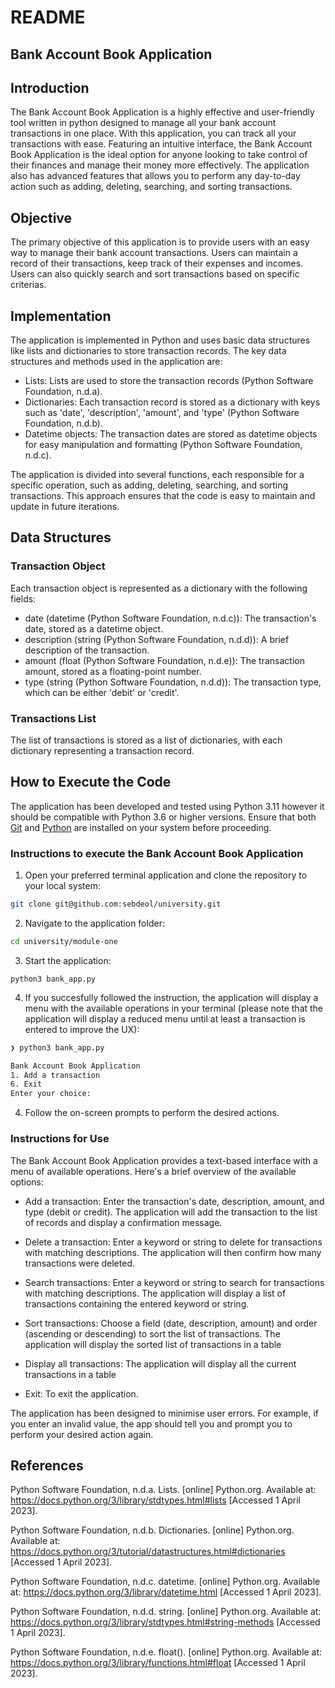 # README

## Bank Account Book Application

## Introduction

The Bank Account Book Application is a highly effective and user-friendly tool written in python designed to manage all your bank account transactions in one place.
With this application, you can track all your transactions with ease. Featuring an intuitive interface, the Bank Account Book Application is the ideal option for anyone looking to take control of their finances and manage their money more effectively. The application also has advanced features that allows you to perform any day-to-day action such as adding, deleting, searching, and sorting transactions.


## Objective

The primary objective of this application is to provide users with an easy way to manage their bank account transactions.
Users can maintain a record of their transactions, keep track of their expenses and incomes.
Users can also quickly search and sort transactions based on specific criterias.

## Implementation

The application is implemented in Python and uses basic data structures like lists and dictionaries to store transaction records.
The key data structures and methods used in the application are:

- Lists: Lists are used to store the transaction records (Python Software Foundation, n.d.a).
- Dictionaries: Each transaction record is stored as a dictionary with keys such as 'date', 'description', 'amount', and 'type' (Python Software Foundation, n.d.b).
- Datetime objects: The transaction dates are stored as datetime objects for easy manipulation and formatting (Python Software Foundation, n.d.c).

The application is divided into several functions, each responsible for a specific operation, such as adding, deleting, searching, and sorting transactions.
This approach ensures that the code is easy to maintain and update in future iterations.

## Data Structures

### Transaction Object

Each transaction object is represented as a dictionary with the following fields:

- date (datetime (Python Software Foundation, n.d.c)): The transaction's date, stored as a datetime object.
- description (string (Python Software Foundation, n.d.d)): A brief description of the transaction.
- amount (float (Python Software Foundation, n.d.e)): The transaction amount, stored as a floating-point number.
- type (string (Python Software Foundation, n.d.d)): The transaction type, which can be either 'debit' or 'credit'.

### Transactions List

The list of transactions is stored as a list of dictionaries, with each dictionary representing a transaction record.

## How to Execute the Code

The application has been developed and tested using Python 3.11 however it should be compatible with Python 3.6 or higher versions.
Ensure that both [Git](https://git-scm.com/downloads) and [Python](https://www.python.org/downloads/) are installed on your system before proceeding.

### Instructions to execute the Bank Account Book Application

1) Open your preferred terminal application and clone the repository to your local system:

```bash
git clone git@github.com:sebdeol/university.git
```

2) Navigate to the application folder:

```bash
cd university/module-one
```

3) Start the application:
```
python3 bank_app.py
```

4) If you succesfully followed the instruction, the application will display a menu with the available operations in your terminal (please note that the application will display a reduced menu until at least a transaction is entered to improve the UX):


```bash
❯ python3 bank_app.py

Bank Account Book Application
1. Add a transaction
6. Exit
Enter your choice:
```

4) Follow the on-screen prompts to perform the desired actions.


### Instructions for Use

The Bank Account Book Application provides a text-based interface with a menu of available operations.
Here's a brief overview of the available options:

- Add a transaction: Enter the transaction's date, description, amount, and type (debit or credit). The application will add the transaction to the list of records and display a confirmation message.

- Delete a transaction: Enter a keyword or string to delete for transactions with matching descriptions. The application will then confirm how many transactions were deleted.

- Search transactions: Enter a keyword or string to search for transactions with matching descriptions. The application will display a list of transactions containing the entered keyword or string.

- Sort transactions: Choose a field (date, description, amount) and order (ascending or descending) to sort the list of transactions.
The application will display the sorted list of transactions in a table

- Display all transactions: The application will display all the current transactions in a table

- Exit: To exit the application.

The application has been designed to minimise user errors. For example, if you enter an invalid value, the app should tell you and prompt you to perform your desired action again.

## References

Python Software Foundation, n.d.a. Lists. [online] Python.org. Available at: https://docs.python.org/3/library/stdtypes.html#lists [Accessed 1 April 2023].

Python Software Foundation, n.d.b. Dictionaries. [online] Python.org. Available at: https://docs.python.org/3/tutorial/datastructures.html#dictionaries [Accessed 1 April 2023].

Python Software Foundation, n.d.c. datetime. [online] Python.org. Available at: https://docs.python.org/3/library/datetime.html [Accessed 1 April 2023].

Python Software Foundation, n.d.d. string. [online] Python.org. Available at: https://docs.python.org/3/library/stdtypes.html#string-methods [Accessed 1 April 2023].

Python Software Foundation, n.d.e. float(). [online] Python.org. Available at: https://docs.python.org/3/library/functions.html#float [Accessed 1 April 2023].

